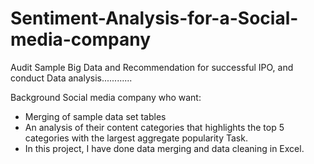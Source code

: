 # Sentiment-Analysis-for-a-Social-media-company
Audit Sample Big Data and Recommendation for successful IPO, and conduct Data analysis............

Background
Social media company who want:

- Merging of sample data set tables
- An analysis of their content categories that highlights the top 5 categories with the largest aggregate popularity
Task.
- In this project, I have done data merging and data cleaning in Excel.
